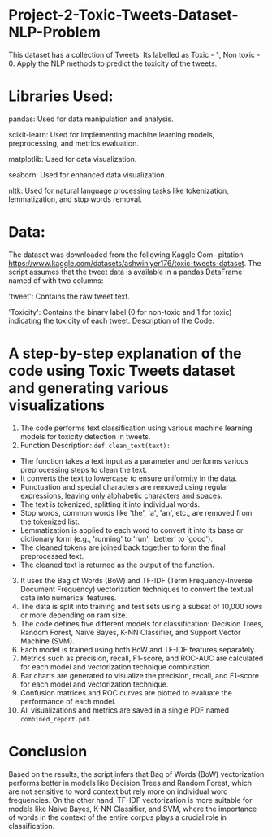 # Project-2-Toxic-Tweets-Dataset-NLP-Problem
This dataset has a collection of Tweets. Its labelled as Toxic - 1, Non toxic - 0. Apply the NLP  methods to predict the toxicity of the tweets.
# Libraries Used:

pandas: Used for data manipulation and analysis.

scikit-learn: Used for implementing machine learning models, preprocessing, and metrics evaluation.

matplotlib: Used for data visualization.

seaborn: Used for enhanced data visualization.

nltk: Used for natural language processing tasks like tokenization, lemmatization, and stop words removal.
# Data:

The dataset was downloaded from the following Kaggle Com-
pitation https://www.kaggle.com/datasets/ashwiniyer176/toxic-tweets-dataset.
The script assumes that the tweet data is available in a pandas DataFrame named df with two columns:

'tweet': Contains the raw tweet text.

'Toxicity': Contains the binary label (0 for non-toxic and 1 for toxic) indicating the toxicity of each tweet.
Description of the Code:
# A step-by-step explanation of the code using Toxic Tweets dataset and generating various visualizations
1. The code performs text classification using various machine learning models for toxicity detection in tweets.
2. Function Description:
`def clean_text(text):`
- The function takes a text input as a parameter and performs various preprocessing steps to clean the text.
- It converts the text to lowercase to ensure uniformity in the data.
- Punctuation and special characters are removed using regular expressions, leaving only alphabetic characters and spaces.
- The text is tokenized, splitting it into individual words.
- Stop words, common words like 'the', 'a', 'an', etc., are removed from the tokenized list.
- Lemmatization is applied to each word to convert it into its base or dictionary form (e.g., 'running' to 'run', 'better' to 'good').
- The cleaned tokens are joined back together to form the final preprocessed text.
- The cleaned text is returned as the output of the function.
3. It uses the Bag of Words (BoW) and TF-IDF (Term Frequency-Inverse Document Frequency) vectorization techniques to convert the textual data into numerical features.
4. The data is split into training and test sets using a subset of 10,000 rows or more depending on ram size.
5. The code defines five different models for classification: Decision Trees, Random Forest, Naive Bayes, K-NN Classifier, and Support Vector Machine (SVM).
6. Each model is trained using both BoW and TF-IDF features separately.
7. Metrics such as precision, recall, F1-score, and ROC-AUC are calculated for each model and vectorization technique combination.
8. Bar charts are generated to visualize the precision, recall, and F1-score for each model and vectorization technique.
9. Confusion matrices and ROC curves are plotted to evaluate the performance of each model.
10. All visualizations and metrics are saved in a single PDF named `combined_report.pdf`.
# Conclusion
Based on the results, the script infers that Bag of Words (BoW) vectorization performs better in models like Decision Trees and Random Forest, which are not sensitive to word context but rely more on individual word frequencies. On the other hand, TF-IDF vectorization is more suitable for models like Naive Bayes, K-NN Classifier, and SVM, where the importance of words in the context of the entire corpus plays a crucial role in classification.





